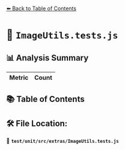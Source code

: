[⬅️ Back to Table of Contents](../../../../index.md)

# 📄 `ImageUtils.tests.js`

## 📊 Analysis Summary

| Metric | Count |
|--------|-------|

## 📚 Table of Contents


## 🛠️ File Location:
📂 **`test/unit/src/extras/ImageUtils.tests.js`**